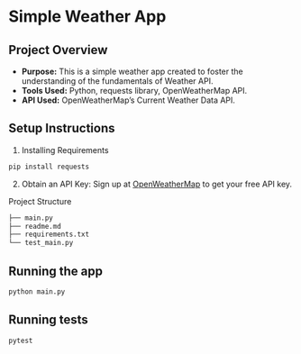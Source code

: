 # Simple Weather App 

## Project Overview 
- **Purpose:** This is a simple weather app created to foster the understanding of the fundamentals of Weather API.
- **Tools Used:** Python, requests library, OpenWeatherMap API.
- **API Used:** OpenWeatherMap’s Current Weather Data API.

## Setup Instructions
1. Installing Requirements
```bash
pip install requests
```
2. Obtain an API Key:
Sign up at [OpenWeatherMap](https://openweathermap.org/api) to get your free API key.

Project Structure
```bash
├── main.py
├── readme.md
├── requirements.txt
└── test_main.py
```

## Running the app
```bash
python main.py
```

## Running tests
```bash
pytest
```